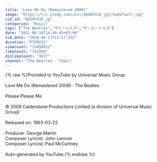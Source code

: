 ```yaml
---
title: "Love Me Do (Remastered 2009)"
image: "https:\/\/i.ytimg.com\/vi\/0pGOFX1D_jg\/hqdefault.jpg"
vid_id: "0pGOFX1D_jg"
categories: "Music"
tags: ["The Beatles","ザビートルズ","ザ・ビートルズ"]
date: "2021-06-14T14:49:45+03:00"
vid_date: "2018-06-17T11:17:25Z"
duration: "PT2M22S"
viewcount: "15458922"
likeCount: "132450"
dislikeCount: "3677"
channel: "The Beatles - Topic"
---
```

{% raw %}Provided to YouTube by Universal Music Group<br /><br />Love Me Do (Remastered 2009) · The Beatles<br /><br />Please Please Me<br /><br />℗ 2009 Calderstone Productions Limited (a division of Universal Music Group)<br /><br />Released on: 1963-03-22<br /><br />Producer: George Martin<br />Composer  Lyricist: John Lennon<br />Composer  Lyricist: Paul McCartney<br /><br />Auto-generated by YouTube.{% endraw %}
